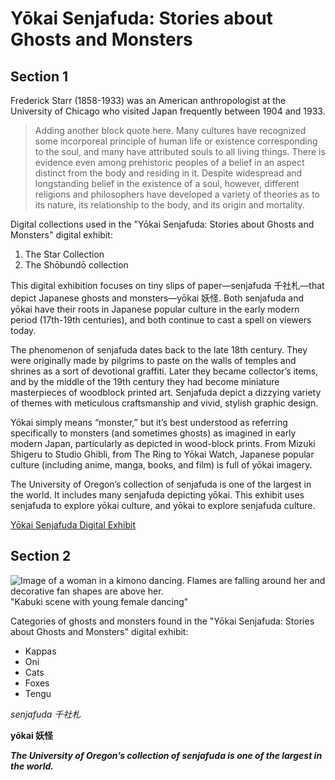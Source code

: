 # Yōkai Senjafuda: Stories about Ghosts and Monsters

## Section 1

Frederick Starr (1858-1933) was an American anthropologist at the University of Chicago who visited Japan frequently between 1904 and 1933.

> Adding another block quote here. Many cultures have recognized some incorporeal principle of human life or existence corresponding to the soul, and many have attributed souls to all living things. There is evidence even among prehistoric peoples of a belief in an aspect distinct from the body and residing in it. Despite widespread and longstanding belief in the existence of a soul, however, different religions and philosophers have developed a variety of theories as to its nature, its relationship to the body, and its origin and mortality.



Digital collections used in the "Yōkai Senjafuda: Stories about Ghosts and Monsters" digital exhibit:

1. The Star Collection
2. The Shōbundō collection

This digital exhibition focuses on tiny slips of paper—senjafuda 千社札—that depict Japanese ghosts and monsters—yōkai 妖怪. Both senjafuda and yōkai have their roots in Japanese popular culture in the early modern period (17th-19th centuries), and both continue to cast a spell on viewers today.

The phenomenon of senjafuda dates back to the late 18th century. They were originally made by pilgrims to paste on the walls of temples and shrines as a sort of devotional graffiti. Later they became collector’s items, and by the middle of the 19th century they had become miniature masterpieces of woodblock printed art. Senjafuda depict a dizzying variety of themes with meticulous craftsmanship and vivid, stylish graphic design.

Yōkai simply means “monster,” but it’s best understood as referring specifically to monsters (and sometimes ghosts) as imagined in early modern Japan, particularly as depicted in wood-block prints. From Mizuki Shigeru to Studio Ghibli, from The Ring to Yōkai Watch, Japanese popular culture (including anime, manga, books, and film) is full of yōkai imagery.

The University of Oregon’s collection of senjafuda is one of the largest in the world. It includes many senjafuda depicting yōkai. This exhibit uses senjafuda to explore yōkai culture, and yōkai to explore senjafuda culture.

[Yōkai Senjafuda Digital Exhibit](https://glam.uoregon.edu/yokaisenjafuda/page/welcome)

## Section 2

![Image of a woman in a kimono dancing. Flames are falling around her and decorative fan shapes are above her.](https://oregondigital.org/downloads/oregondigital:df728t07k)"Kabuki scene with young female dancing"

Categories of ghosts and monsters found in the "Yōkai Senjafuda: Stories about Ghosts and Monsters" digital exhibit:

- Kappas
- Oni
- Cats
- Foxes
- Tengu

*senjafuda 千社札*

**yōkai 妖怪**

***The University of Oregon’s collection of senjafuda is one of the largest in the world.***
